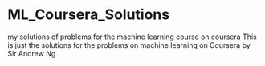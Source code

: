 # ML_Coursera_Solutions
my solutions of problems for the machine learning course on coursera
This is just the solutions for the problems on machine learning on Coursera by Sir Andrew Ng
